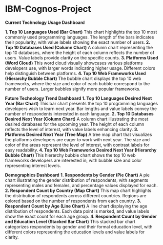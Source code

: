 # IBM-Cognos-Project

**Current Technology Usage Dashboard**

**1. Top 10 Languages Used (Bar Chart)**
This chart highlights the top 10 most commonly used programming languages. The length of the bars indicates their popularity, with value labels showing the exact number of users.
**2. Top 10 Databases Used (Column Chart)**
A column chart representing the top 10 databases, where the height of each column reflects the number of users. Value labels provide clarity on the specific counts.
**3. Platforms Used (Word Cloud)**
This word cloud visually showcases various platforms developers use, with larger words indicating higher usage. Different colors help distinguish between platforms.
**4. Top 10 Web Frameworks Used (Hierarchy Bubble Chart)**
The bubble chart displays the top 10 web frameworks, where the size and color of each bubble correspond to the number of users. Larger bubbles signify more popular frameworks.

**Future Technology Trend Dashboard**
**1. Top 10 Languages Desired Next Year (Bar Chart)**
This bar chart presents the top 10 programming languages developers wish to learn next year. Bar lengths and value labels convey the number of respondents interested in each language.
**2. Top 10 Databases Desired Next Year (Column Chart)**
A column chart illustrating the most desired databases for the upcoming year. The height of each column reflects the level of interest, with value labels enhancing clarity.
**3. Platforms Desired Next Year (Tree Map)**
A tree map chart that visualizes the platforms developers are eager to work with next year. The size and color of the areas represent the level of interest, with contrast labels for easy readability.
**4. Top 10 Web Frameworks Desired Next Year (Hierarchy Bubble Chart)**
This hierarchy bubble chart shows the top 10 web frameworks developers are interested in, with bubble size and color representing interest levels.

**Demographics Dashboard**
**1. Respondents by Gender (Pie Chart)**
A pie chart illustrating the gender distribution of respondents, with segments representing males and females, and percentage values displayed for each.
**2. Respondent Count by Country (Map Chart)**
This map chart highlights the distribution of respondents across different countries. Regions are colored based on the number of respondents from each country.
**3. Respondent Count by Age (Line Chart)**
A line chart displaying the age distribution of respondents. Each data point is marked, and value labels show the exact count for each age group.
**4. Respondent Count by Gender and Education Level (Stacked Bar Chart)**
This stacked bar chart categorizes respondents by gender and their formal education level, with different colors representing the education levels and value labels for clarity.
